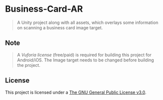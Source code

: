 # Business-Card-AR
>A Unity project along with all assets, which overlays some information on scanning a business card image target.

## Note
> A *Vuforia license* (free/paid) is required for building this project for Android/iOS.
> The Image target needs to be changed before building the project.

## License
This project is licensed under a [The GNU General Public License v3.0](https://www.gnu.org/licenses/gpl-3.0.en.html).
